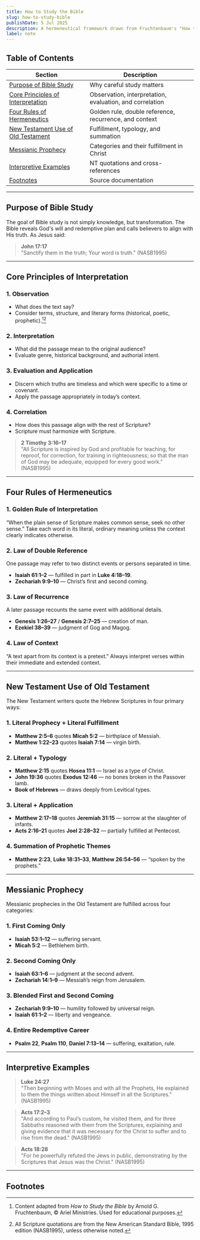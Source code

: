 ```yaml
---
title: How to Study the Bible
slug: how-to-study-bible
publishDate: 5 Jul 2025
description: A hermeneutical framework drawn from Fruchtenbaum's "How to Study the Bible"
label: note
---
```


## Table of Contents

| Section                              | Description                                                  |
|--------------------------------------|--------------------------------------------------------------|
| [Purpose of Bible Study](#purpose-of-bible-study) | Why careful study matters                                     |
| [Core Principles of Interpretation](#core-principles-of-interpretation) | Observation, interpretation, evaluation, and correlation      |
| [Four Rules of Hermeneutics](#four-rules-of-hermeneutics) | Golden rule, double reference, recurrence, and context        |
| [New Testament Use of Old Testament](#new-testament-use-of-old-testament) | Fulfillment, typology, and summation                          |
| [Messianic Prophecy](#messianic-prophecy)           | Categories and their fulfillment in Christ                    |
| [Interpretive Examples](#interpretive-examples)     | NT quotations and cross-references                            |
| [Footnotes](#footnotes)                             | Source documentation                                          |

---

## Purpose of Bible Study

The goal of Bible study is not simply knowledge, but transformation. The Bible reveals God's will and redemptive plan and calls believers to align with His truth. As Jesus said:

> **John 17:17**  
> "Sanctify them in the truth; Your word is truth." (NASB1995)

---

## Core Principles of Interpretation

### 1. Observation

- What does the text say?
- Consider terms, structure, and literary forms (historical, poetic, prophetic).[^1][^2]

### 2. Interpretation

- What did the passage mean to the original audience?
- Evaluate genre, historical background, and authorial intent.

### 3. Evaluation and Application

- Discern which truths are timeless and which were specific to a time or covenant.
- Apply the passage appropriately in today’s context.

### 4. Correlation

- How does this passage align with the rest of Scripture?
- Scripture must harmonize with Scripture.

> **2 Timothy 3:16–17**  
> "All Scripture is inspired by God and profitable for teaching, for reproof, for correction, for training in righteousness; so that the man of God may be adequate, equipped for every good work." (NASB1995)

---

## Four Rules of Hermeneutics

### 1. Golden Rule of Interpretation

“When the plain sense of Scripture makes common sense, seek no other sense.” Take each word in its literal, ordinary meaning unless the context clearly indicates otherwise.

### 2. Law of Double Reference

One passage may refer to two distinct events or persons separated in time.

- **Isaiah 61:1–2** — fulfilled in part in **Luke 4:18–19**.
- **Zechariah 9:9–10** — Christ’s first and second coming.

### 3. Law of Recurrence

A later passage recounts the same event with additional details.

- **Genesis 1:26–27** / **Genesis 2:7–25** — creation of man.
- **Ezekiel 38–39** — judgment of Gog and Magog.

### 4. Law of Context

“A text apart from its context is a pretext.” Always interpret verses within their immediate and extended context.

---

## New Testament Use of Old Testament

The New Testament writers quote the Hebrew Scriptures in four primary ways:

### 1. Literal Prophecy + Literal Fulfillment

- **Matthew 2:5–6** quotes **Micah 5:2** — birthplace of Messiah.
- **Matthew 1:22–23** quotes **Isaiah 7:14** — virgin birth.

### 2. Literal + Typology

- **Matthew 2:15** quotes **Hosea 11:1** — Israel as a type of Christ.
- **John 19:36** quotes **Exodus 12:46** — no bones broken in the Passover lamb.
- **Book of Hebrews** — draws deeply from Levitical types.

### 3. Literal + Application

- **Matthew 2:17–18** quotes **Jeremiah 31:15** — sorrow at the slaughter of infants.
- **Acts 2:16–21** quotes **Joel 2:28–32** — partially fulfilled at Pentecost.

### 4. Summation of Prophetic Themes

- **Matthew 2:23**, **Luke 18:31–33**, **Matthew 26:54–56** — “spoken by the prophets.”

---

## Messianic Prophecy

Messianic prophecies in the Old Testament are fulfilled across four categories:

### 1. First Coming Only

- **Isaiah 53:1–12** — suffering servant.
- **Micah 5:2** — Bethlehem birth.

### 2. Second Coming Only

- **Isaiah 63:1–6** — judgment at the second advent.
- **Zechariah 14:1–9** — Messiah’s reign from Jerusalem.

### 3. Blended First and Second Coming

- **Zechariah 9:9–10** — humility followed by universal reign.
- **Isaiah 61:1–2** — liberty and vengeance.

### 4. Entire Redemptive Career

- **Psalm 22**, **Psalm 110**, **Daniel 7:13–14** — suffering, exaltation, rule.

---

## Interpretive Examples

> **Luke 24:27**  
> "Then beginning with Moses and with all the Prophets, He explained to them the things written about Himself in all the Scriptures." (NASB1995)

> **Acts 17:2–3**  
> "And according to Paul’s custom, he visited them, and for three Sabbaths reasoned with them from the Scriptures, explaining and giving evidence that it was necessary for the Christ to suffer and to rise from the dead." (NASB1995)

> **Acts 18:28**  
> "For he powerfully refuted the Jews in public, demonstrating by the Scriptures that Jesus was the Christ." (NASB1995)

---

## Footnotes

[^1]: Content adapted from *How to Study the Bible* by Arnold G. Fruchtenbaum, © Ariel Ministries. Used for educational purposes.  
[^2]: All Scripture quotations are from the New American Standard Bible, 1995 edition (NASB1995), unless otherwise noted.
